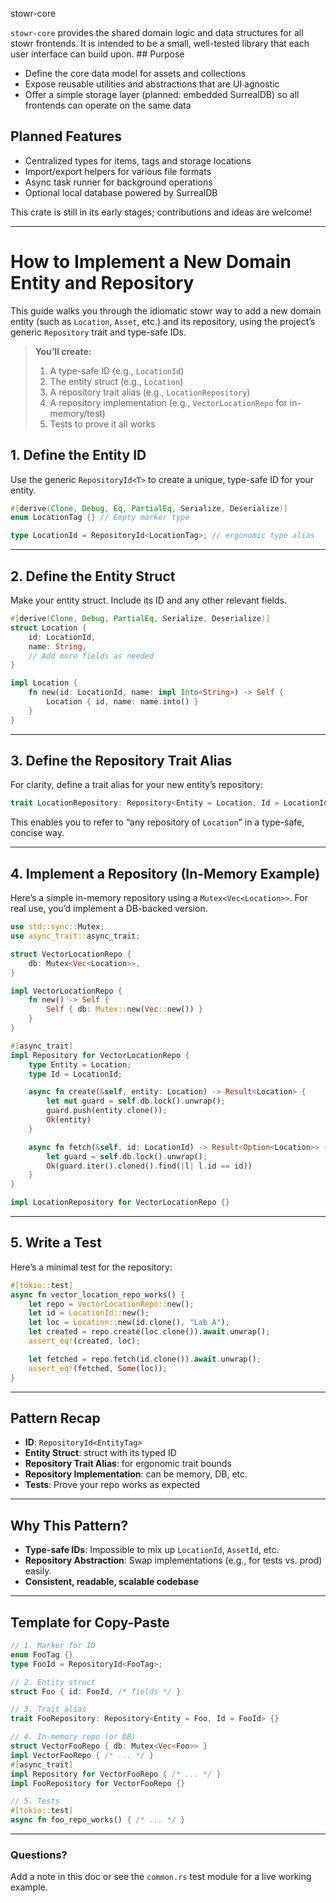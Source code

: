  stowr-core

`stowr-core` provides the shared domain logic and data structures for all stowr frontends. It is intended to be a small, well-tested library that each user interface can build upon. ## Purpose

- Define the core data model for assets and collections
- Expose reusable utilities and abstractions that are UI agnostic
- Offer a simple storage layer (planned: embedded SurrealDB) so all frontends can operate on the same data

## Planned Features

- Centralized types for items, tags and storage locations
- Import/export helpers for various file formats
- Async task runner for background operations
- Optional local database powered by SurrealDB

This crate is still in its early stages; contributions and ideas are welcome!

---

# How to Implement a New Domain Entity and Repository

This guide walks you through the idiomatic stowr way to add a new domain entity (such as `Location`, `Asset`, etc.) and its repository, using the project’s generic `Repository` trait and type-safe IDs.

> **You’ll create:**
>
> 1. A type-safe ID (e.g., `LocationId`)
> 2. The entity struct (e.g., `Location`)
> 3. A repository trait alias (e.g., `LocationRepository`)
> 4. A repository implementation (e.g., `VectorLocationRepo` for in-memory/test)
> 5. Tests to prove it all works


## 1. **Define the Entity ID**

Use the generic `RepositoryId<T>` to create a unique, type-safe ID for your entity.

```rust
#[derive(Clone, Debug, Eq, PartialEq, Serialize, Deserialize)]
enum LocationTag {} // Empty marker type

type LocationId = RepositoryId<LocationTag>; // ergonomic type alias
```

---

## 2. **Define the Entity Struct**

Make your entity struct. Include its ID and any other relevant fields.

```rust
#[derive(Clone, Debug, PartialEq, Serialize, Deserialize)]
struct Location {
    id: LocationId,
    name: String,
    // Add more fields as needed
}

impl Location {
    fn new(id: LocationId, name: impl Into<String>) -> Self {
        Location { id, name: name.into() }
    }
}
```

---

## 3. **Define the Repository Trait Alias**

For clarity, define a trait alias for your new entity’s repository:

```rust
trait LocationRepository: Repository<Entity = Location, Id = LocationId> {}
```

This enables you to refer to “any repository of `Location`” in a type-safe, concise way.

---

## 4. **Implement a Repository (In-Memory Example)**

Here’s a simple in-memory repository using a `Mutex<Vec<Location>>`.
For real use, you’d implement a DB-backed version.

```rust
use std::sync::Mutex;
use async_trait::async_trait;

struct VectorLocationRepo {
    db: Mutex<Vec<Location>>,
}

impl VectorLocationRepo {
    fn new() -> Self {
        Self { db: Mutex::new(Vec::new()) }
    }
}

#[async_trait]
impl Repository for VectorLocationRepo {
    type Entity = Location;
    type Id = LocationId;

    async fn create(&self, entity: Location) -> Result<Location> {
        let mut guard = self.db.lock().unwrap();
        guard.push(entity.clone());
        Ok(entity)
    }

    async fn fetch(&self, id: LocationId) -> Result<Option<Location>> {
        let guard = self.db.lock().unwrap();
        Ok(guard.iter().cloned().find(|l| l.id == id))
    }
}

impl LocationRepository for VectorLocationRepo {}
```

---

## 5. **Write a Test**

Here’s a minimal test for the repository:

```rust
#[tokio::test]
async fn vector_location_repo_works() {
    let repo = VectorLocationRepo::new();
    let id = LocationId::new();
    let loc = Location::new(id.clone(), "Lab A");
    let created = repo.create(loc.clone()).await.unwrap();
    assert_eq!(created, loc);

    let fetched = repo.fetch(id.clone()).await.unwrap();
    assert_eq!(fetched, Some(loc));
}
```

---

## **Pattern Recap**

* **ID**: `RepositoryId<EntityTag>`
* **Entity Struct**: struct with its typed ID
* **Repository Trait Alias**: for ergonomic trait bounds
* **Repository Implementation**: can be memory, DB, etc.
* **Tests**: Prove your repo works as expected

---

## **Why This Pattern?**

* **Type-safe IDs**: Impossible to mix up `LocationId`, `AssetId`, etc.
* **Repository Abstraction**: Swap implementations (e.g., for tests vs. prod) easily.
* **Consistent, readable, scalable codebase**

---

## **Template for Copy-Paste**

```rust
// 1. Marker for ID
enum FooTag {}
type FooId = RepositoryId<FooTag>;

// 2. Entity struct
struct Foo { id: FooId, /* fields */ }

// 3. Trait alias
trait FooRepository: Repository<Entity = Foo, Id = FooId> {}

// 4. In-memory repo (or DB)
struct VectorFooRepo { db: Mutex<Vec<Foo>> }
impl VectorFooRepo { /* ... */ }
#[async_trait]
impl Repository for VectorFooRepo { /* ... */ }
impl FooRepository for VectorFooRepo {}

// 5. Tests
#[tokio::test]
async fn foo_repo_works() { /* ... */ }
```

---

### Questions?

Add a note in this doc or see the `common.rs` test module for a live working example.
